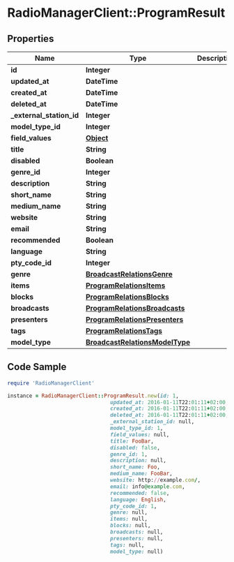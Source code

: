 # RadioManagerClient::ProgramResult

## Properties

Name | Type | Description | Notes
------------ | ------------- | ------------- | -------------
**id** | **Integer** |  | 
**updated_at** | **DateTime** |  | 
**created_at** | **DateTime** |  | 
**deleted_at** | **DateTime** |  | 
**_external_station_id** | **Integer** |  | [optional] 
**model_type_id** | **Integer** |  | 
**field_values** | [**Object**](.md) |  | [optional] 
**title** | **String** |  | 
**disabled** | **Boolean** |  | [optional] 
**genre_id** | **Integer** |  | [optional] 
**description** | **String** |  | [optional] 
**short_name** | **String** |  | [optional] 
**medium_name** | **String** |  | [optional] 
**website** | **String** |  | [optional] 
**email** | **String** |  | [optional] 
**recommended** | **Boolean** |  | [optional] 
**language** | **String** |  | [optional] 
**pty_code_id** | **Integer** |  | [optional] 
**genre** | [**BroadcastRelationsGenre**](BroadcastRelationsGenre.md) |  | [optional] 
**items** | [**ProgramRelationsItems**](ProgramRelationsItems.md) |  | [optional] 
**blocks** | [**ProgramRelationsBlocks**](ProgramRelationsBlocks.md) |  | [optional] 
**broadcasts** | [**ProgramRelationsBroadcasts**](ProgramRelationsBroadcasts.md) |  | [optional] 
**presenters** | [**ProgramRelationsPresenters**](ProgramRelationsPresenters.md) |  | [optional] 
**tags** | [**ProgramRelationsTags**](ProgramRelationsTags.md) |  | [optional] 
**model_type** | [**BroadcastRelationsModelType**](BroadcastRelationsModelType.md) |  | [optional] 

## Code Sample

```ruby
require 'RadioManagerClient'

instance = RadioManagerClient::ProgramResult.new(id: 1,
                                 updated_at: 2016-01-11T22:01:11+02:00,
                                 created_at: 2016-01-11T22:01:11+02:00,
                                 deleted_at: 2016-01-11T22:01:11+02:00,
                                 _external_station_id: null,
                                 model_type_id: 1,
                                 field_values: null,
                                 title: FooBar,
                                 disabled: false,
                                 genre_id: 1,
                                 description: null,
                                 short_name: Foo,
                                 medium_name: FooBar,
                                 website: http://example.com/,
                                 email: info@example.com,
                                 recommended: false,
                                 language: English,
                                 pty_code_id: 1,
                                 genre: null,
                                 items: null,
                                 blocks: null,
                                 broadcasts: null,
                                 presenters: null,
                                 tags: null,
                                 model_type: null)
```


